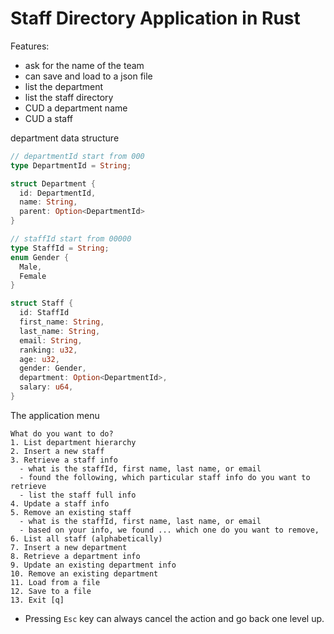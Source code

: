 # Staff Directory Application in Rust

Features:
- ask for the name of the team
- can save and load to a json file
- list the department
- list the staff directory
- CUD a department name
- CUD a staff

department data structure

```rs
// departmentId start from 000
type DepartmentId = String;

struct Department {
  id: DepartmentId,
  name: String,
  parent: Option<DepartmentId>
}
```

```rs
// staffId start from 00000
type StaffId = String;
enum Gender {
  Male,
  Female
}

struct Staff {
  id: StaffId
  first_name: String,
  last_name: String,
  email: String,
  ranking: u32,
  age: u32,
  gender: Gender,
  department: Option<DepartmentId>,
  salary: u64,
}
```

The application menu

```
What do you want to do?
1. List department hierarchy
2. Insert a new staff
3. Retrieve a staff info
  - what is the staffId, first name, last name, or email
  - found the following, which particular staff info do you want to retrieve
  - list the staff full info
4. Update a staff info
5. Remove an existing staff
  - what is the staffId, first name, last name, or email
  - based on your info, we found ... which one do you want to remove,
6. List all staff (alphabetically)
7. Insert a new department
8. Retrieve a department info
9. Update an existing department info
10. Remove an existing department
11. Load from a file
12. Save to a file
13. Exit [q]
```

- Pressing `Esc` key can always cancel the action and go back one level up.
